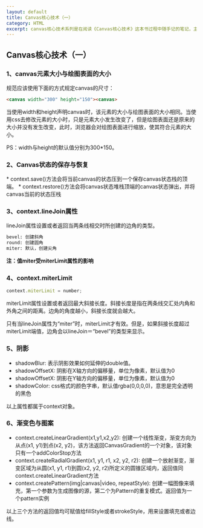 ```yaml
---
layout: default
title: Canvas核心技术（一）
category: HTML
excerpt: canvas核心技术系列是在阅读《Canvas核心技术》这本书过程中随手记的笔记，主要记录自己以前不熟悉或者不了解的知识点。（如有侵权请联系博主，侵删）
---
```


<h2>Canvas核心技术（一）</h2>

<h3>1、canvas元素大小与绘图表面的大小</h3>

规范应该使用下面的方式规定canvas的尺寸：

```html
<canvas width="300" height="150"><canvas>
```

当使用width和height声明canvas时，该元素的大小与绘图表面的大小相同。当使用css去修改元素的大小时，只是元素大小发生改变了，但是绘图表面还是原来的大小并没有发生改变，此时，浏览器会对绘图表面进行缩放，使其符合元素的大小。

PS：width与height的默认值分别为300*150。

<h3>2、Canvas状态的保存与恢复</h3>
* context.save()方法会将当前canvas的状态压到一个保存canvas状态栈的顶端。
* context.restore()方法会将canvas状态堆栈顶端的canvas状态弹出，并将canvas当前的状态压栈

<h3>3、context.lineJoin属性</h3>

lineJoin属性设置或者返回当两条线相交时所创建的边角的类型。

```html
bevel: 创建斜角
round: 创建圆角
miter: 默认，创建尖角
```

**注：值miter受miterLimit属性的影响**

<h3>4、context.miterLimit</h3>

```javascript
context.miterLimit = number;
```

miterLimit属性设置或者返回最大斜接长度。斜接长度是指在两条线交汇处内角和外角之间的距离。边角的角度越小，斜接长度就会越大。

只有当lineJoin属性为“miter”时，miterLimit才有效。但是，如果斜接长度超过miterLimit端值，边角会以lineJoin＝“bevel”的类型来显示。

<h3>5、阴影</h3>

* shadowBlur: 表示阴影效果如何延伸的double值。
* shadowOffsetX: 阴影在X轴方向的偏移量，单位为像素，默认值为0
* shadowOffsetX: 阴影在Y轴方向的偏移量，单位为像素，默认值为0
* shadowColor: css格式的颜色字串，默认值rgba(0,0,0,0)，意思是完全透明的黑色

以上属性都属于context对象。

<h3>6、渐变色与图案</h3>

* context.createLinearGradient(x1,y1,x2,y2): 创建一个线性渐变，渐变方向为从点(x1, y1)到点(x2, y2)，该方法返回CanvasGradient的一个对象，该对象只有一个addColorStop方法
* context.createRadialGradient(x1, y1, r1, x2, y2, r2): 创建一个放射渐变，渐变区域为从圆(x1, y1, r1)到圆(x2, y2, r2)所定义的圆锥区域内，返回值同context.createLinearGradient方法
* context.createPattern(img\|canvas\|video, repeatStyle): 创建一幅图像来填充，第一个参数为生成图像的源，第二个为Pattern的重复模式。返回值为一个pattern实例

以上三个方法的返回值均可赋值给fillStyle或者strokeStyle，用来设置填充或者边线。